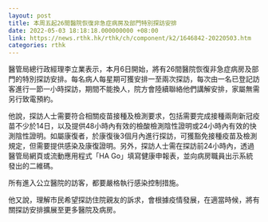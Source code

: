 ```yaml
---
layout: post
title: 本周五起26間醫院恢復非急症病房及部門特別探訪安排
date: 2022-05-03 18:18:18.000000000 +08:00
link: https://news.rthk.hk/rthk/ch/component/k2/1646842-20220503.htm
categories: rthk
---
```


醫管局總行政經理李立業表示，本月6日開始，將有26間醫院恢復非急症病房及部門的特別探訪安排。每名病人每星期可獲安排一至兩次探訪，每次由一名已登記訪客進行一節一小時探訪，期間不能換人，院方會陸續聯絡他們講解安排，家屬無需另行致電預約。

他說，探訪人士需要符合相關疫苗接種及檢測要求，包括需要完成接種兩劑新冠疫苗不少於14日，以及提供48小時內有效的檢酸檢測陰性證明或24小時內有效的快測陰性證明。如屬康復者，於康復後3個月內進行探訪，可獲豁免接種疫苗及檢測規定，但需要提供感染及康復證明。另外，探訪人士需在探訪前24小時內，透過醫管局網頁或流動應用程式「HA Go」填寫健康申報表，並向病房職員出示系統發出的二維碼。

所有進入公立醫院的訪客，都要嚴格執行感染控制措施。

他又說，理解市民希望探訪住院親友的訴求，會根據疫情發展，在適當時候，將有關探訪安排擴展至更多醫院及病房。
